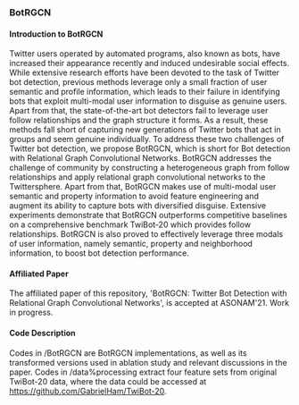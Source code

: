 ### BotRGCN

#### Introduction to BotRGCN
Twitter users operated by automated programs, also known as bots, have increased their appearance recently and induced undesirable social effects. While extensive research efforts have been devoted to the task of Twitter bot detection, previous methods leverage only a small fraction of user semantic and profile information, which leads to their failure in identifying bots that exploit multi-modal user information to disguise as genuine users. Apart from that, the state-of-the-art bot detectors fail to leverage user follow relationships and the graph structure it forms. As a result, these methods fall short of capturing new generations of Twitter bots that act in groups and seem genuine individually. To address these two challenges of Twitter bot detection, we propose BotRGCN, which is short for Bot detection with Relational Graph Convolutional Networks. BotRGCN addresses the challenge of community by constructing a heterogeneous graph from follow relationships and apply relational graph convolutional networks to the Twittersphere. Apart from that, BotRGCN makes use of multi-modal user semantic and property information to avoid feature engineering and augment its ability to capture bots with diversified disguise. Extensive experiments demonstrate that BotRGCN outperforms competitive baselines on a comprehensive benchmark TwiBot-20 which provides follow relationships. BotRGCN is also proved to effectively leverage three modals of user information, namely semantic, property and neighborhood information, to boost bot detection performance.

#### Affiliated Paper
The affiliated paper of this repository, 'BotRGCN: Twitter Bot Detection with Relational Graph Convolutional Networks', is accepted at ASONAM'21. Work in progress.

#### Code Description
Codes in /BotRGCN are BotRGCN implementations, as well as its transformed versions used in ablation study and relevant discussions in the paper. Codes in /data%processing extract four feature sets from original TwiBot-20 data, where the data could be accessed at https://github.com/GabrielHam/TwiBot-20.
